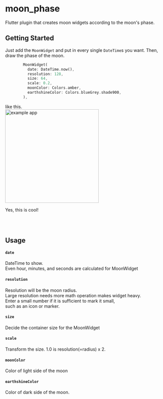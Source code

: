 # moon_phase

Flutter plugin that creates moon widgets according to the moon's phase.

## Getting Started

Just add the `MoonWidget` and put in every single `DateTime`s you want. Then, draw the phase of the moon.

```dart
        MoonWidget(
          date: DateTime.now(),
          resolution: 128,
          size: 64,
          scale: 0.2,
          moonColor: Colors.amber,
          earthshineColor: Colors.blueGrey.shade900,
        ),
```

like this.  
<img src="https://user-images.githubusercontent.com/68217334/136544208-f1c8b8bb-bd64-4225-8157-c6eae9a63e56.png" alt="example app" width="300"/>


Yes, this is cool!    
   
<br><br>   
## Usage

#### `date`
DateTime to show.   
Even hour, minutes, and seconds are calculated for MoonWidget
#### `resolution`
Resolution will be the moon radius.   
Large resolution needs more math operation makes widget heavy.   
Enter a small number if it is sufficient to mark it small,   
such as an icon or marker.


#### `size`
Decide the container size for the MoonWidget

#### `scale`
Transform the size. 1.0 is resolution(=radius) x 2.   
#### `moonColor`
Color of light side of the moon

#### `earthshineColor`
Color of dark side of the moon.
